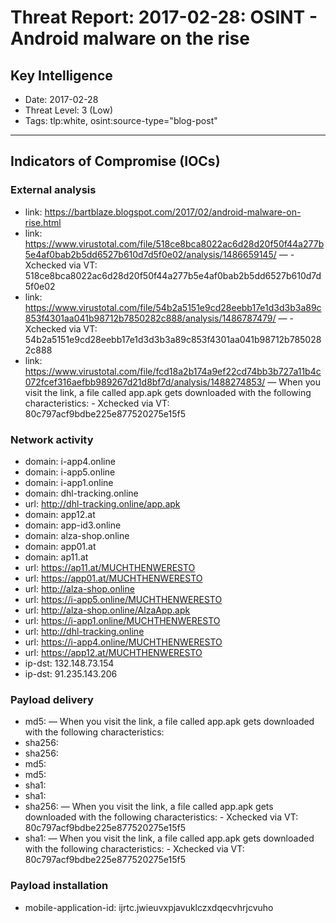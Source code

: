 # Threat Report: 2017-02-28: OSINT - Android malware on the rise


## Key Intelligence
* Date: 2017-02-28
* Threat Level: 3 (Low)
* Tags: tlp:white, osint:source-type="blog-post"

---

## Indicators of Compromise (IOCs)
### External analysis
* link: https://bartblaze.blogspot.com/2017/02/android-malware-on-rise.html
* link: https://www.virustotal.com/file/518ce8bca8022ac6d28d20f50f44a277b5e4af0bab2b5dd6527b610d7d5f0e02/analysis/1486659145/ — - Xchecked via VT: 518ce8bca8022ac6d28d20f50f44a277b5e4af0bab2b5dd6527b610d7d5f0e02
* link: https://www.virustotal.com/file/54b2a5151e9cd28eebb17e1d3d3b3a89c853f4301aa041b98712b7850282c888/analysis/1486787479/ — - Xchecked via VT: 54b2a5151e9cd28eebb17e1d3d3b3a89c853f4301aa041b98712b7850282c888
* link: https://www.virustotal.com/file/fcd18a2b174a9ef22cd74bb3b727a11b4c072fcef316aefbb989267d21d8bf7d/analysis/1488274853/ — When you visit the link, a file called app.apk gets downloaded with the following characteristics: - Xchecked via VT: 80c797acf9bdbe225e877520275e15f5

### Network activity
* domain: i-app4.online
* domain: i-app5.online
* domain: i-app1.online
* domain: dhl-tracking.online
* url: http://dhl-tracking.online/app.apk
* domain: app12.at
* domain: app-id3.online
* domain: alza-shop.online
* domain: app01.at
* domain: ap11.at
* url: https://ap11.at/MUCHTHENWERESTO
* url: https://app01.at/MUCHTHENWERESTO
* url: http://alza-shop.online
* url: https://i-app5.online/MUCHTHENWERESTO
* url: http://alza-shop.online/AlzaApp.apk
* url: https://i-app1.online/MUCHTHENWERESTO
* url: http://dhl-tracking.online
* url: https://i-app4.online/MUCHTHENWERESTO
* url: https://app12.at/MUCHTHENWERESTO
* ip-dst: 132.148.73.154
* ip-dst: 91.235.143.206

### Payload delivery
* md5: <md5> — When you visit the link, a file called app.apk gets downloaded with the following characteristics:
* sha256: <sha256>
* sha256: <sha256>
* md5: <md5>
* md5: <md5>
* sha1: <sha1>
* sha1: <sha1>
* sha256: <sha256> — When you visit the link, a file called app.apk gets downloaded with the following characteristics: - Xchecked via VT: 80c797acf9bdbe225e877520275e15f5
* sha1: <sha1> — When you visit the link, a file called app.apk gets downloaded with the following characteristics: - Xchecked via VT: 80c797acf9bdbe225e877520275e15f5

### Payload installation
* mobile-application-id: ijrtc.jwieuvxpjavuklczxdqecvhrjcvuho
